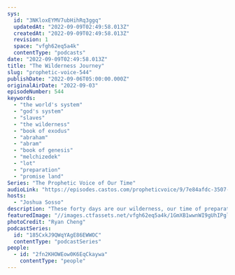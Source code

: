 ```yaml
---
sys:
  id: "3NKloxEYMV7ubHihRq3ggq"
  updatedAt: "2022-09-09T02:49:58.013Z"
  createdAt: "2022-09-09T02:49:58.013Z"
  revision: 1
  space: "vfgh62eq5a4k"
  contentType: "podcasts"
date: "2022-09-09T02:49:58.013Z"
title: "The Wilderness Journey"
slug: "prophetic-voice-544"
publishDate: "2022-09-06T05:00:00.000Z"
originalAirDate: "2022-09-03"
episodeNumber: 544
keywords:
  - "the world's system"
  - "god's system"
  - "slaves"
  - "the wilderness"
  - "book of exodus"
  - "abraham"
  - "abram"
  - "book of genesis"
  - "melchizedek"
  - "lot"
  - "preparation"
  - "promise land"
Series: "The Prophetic Voice of Our Time"
audioLink: "https://episodes.castos.com/propheticvoice/9/7e84afdc-3507-468c-9b14-6895b0903483/09-03-04-22-The-Prophetic-Voice-of-Our-Time-mixdown-.mp3"
hosts:
  - "Joshua Sosso"
description: "These forty days are our wilderness, our time of preparation for things to come. The wilderness journey is not you not hearing from God, or not knowing where are you are headed, it is you on your way to the promise land, it is you being led by God and getting divine provision. In order to reach the promise land, you must go through the wilderness and leave all old things behind. We must enter God's way of doing things, and stop letting the world's system be our source, just as the Israelites had to leave Egypt and their old ways. Clinging to the old system will just prevent us from getting to the what God has for us."
featuredImage: "//images.ctfassets.net/vfgh62eq5a4k/1GmXB1wwnWI9gUhIPgl9tk/7395f6db625f354fa77a8f6e12dcb6c8/ryan-cheng-uqYy29Sfb8Q-unsplash__1_.jpg"
photoCredit: "Ryan Cheng"
podcastSeries:
  id: "185CxkJ9QWqYAgE86EWWOC"
  contentType: "podcastSeries"
people:
  - id: "2fn2KHOWEow0K6EqCkaywa"
    contentType: "people"
---
```

